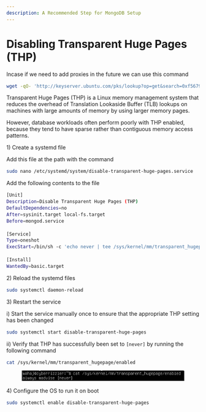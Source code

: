 ```yaml
---
description: A Recommended Step for MongoDB Setup
---
```


# Disabling Transparent Huge Pages (THP)

Incase if we need to add proxies in the future we can use this command

```bash
wget -qO- 'http://keyserver.ubuntu.com/pks/lookup?op=get&search=0xf5679a222c647c87527c2f8cb00a0bd1e2c63c11' | sudo apt-key add -
```



Transparent Huge Pages (THP) is a Linux memory management system that reduces the overhead of Translation Lookaside Buffer (TLB) lookups on machines with large amounts of memory by using larger memory pages.

However, database workloads often perform poorly with THP enabled, because they tend to have sparse rather than contiguous memory access patterns.

1\) Create a systemd file

Add this file at the path with the command

```bash
sudo nano /etc/systemd/system/disable-transparent-huge-pages.service
```

Add the following contents to the file

```bash
[Unit]
Description=Disable Transparent Huge Pages (THP)
DefaultDependencies=no
After=sysinit.target local-fs.target
Before=mongod.service

[Service]
Type=oneshot
ExecStart=/bin/sh -c 'echo never | tee /sys/kernel/mm/transparent_hugepage/enabled > /dev/null'

[Install]
WantedBy=basic.target

```

2\) Reload the systemd files

```bash
sudo systemctl daemon-reload
```

3\) Restart the service

i) Start the service manually once to ensure that the appropriate THP setting has been changed

```bash
sudo systemctl start disable-transparent-huge-pages
```

ii) Verify that THP has successfully been set to `[never]` by running the following command

```bash
cat /sys/kernel/mm/transparent_hugepage/enabled
```

<figure><img src="../../.gitbook/assets/image (1) (1) (1) (1) (1) (1).png" alt=""><figcaption></figcaption></figure>

4\) Configure the OS to run it on boot

```bash
sudo systemctl enable disable-transparent-huge-pages
```

